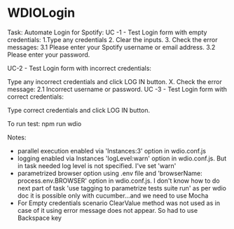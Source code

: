 # WDIOLogin
Task: Automate Login for Spotify:
UC -1 - Test Login form with empty credentials: 1.Type any credentials 2. Clear the inputs. 3. Check the error messages: 3.1 Please enter your Spotify username or email address. 3.2 Please enter your password.

UC-2 - Test Login form with incorrect credentials:

Type any incorrect credentials and click LOG IN button. X.
Check the error message: 2.1 Incorrect username or password.
UC -3 - Test Login form with correct credentials:

Type correct credentials and click LOG IN button.

To run test: npm run wdio

Notes:
- parallel execution enabled via 'Instances:3' option in wdio.conf.js
- logging enabled via Instances 'logLevel:warn' option in wdio.conf.js. But in task needed log level is not specified. I've set 'warn'
- parametrized browser option using .env file and 'browserName: process.env.BROWSER' option in wdio.conf.js. I don't know how to do next part of task 'use tagging to parametrize tests suite run' as per wdio doc it is possible only with cucumber...and we need to use Mocha
- For Empty credentials scenario ClearValue method was not used as in case of it using error message does not appear. So had to use Backspace key